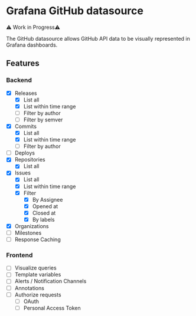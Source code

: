 # Grafana GitHub datasource

⚠️ Work in Progress⚠️

The GitHub datasource allows GitHub API data to be visually represented in Grafana dashboards.

## Features

### Backend
* [x] Releases
  * [x] List all
  * [x] List within time range
  * [ ] Filter by author
  * [ ] Filter by semver
* [x] Commits
  * [x] List all
  * [x] List within time range
  * [ ] Filter by author
* [ ] Deploys
* [x] Repositories
  * [x] List all
* [x] Issues
  * [x] List all
  * [x] List within time range
  * [x] Filter
    * [x] By Assignee
    * [x] Opened at
    * [x] Closed at
    * [x] By labels
* [x] Organizations
* [ ] Milestones
* [ ] Response Caching

### Frontend
* [ ] Visualize queries
* [ ] Template variables
* [ ] Alerts / Notification Channels
* [ ] Annotations
* [ ] Authorize requests
  * [ ] OAuth
  * [ ] Personal Access Token
